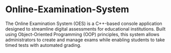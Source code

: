 # Online-Examination-System
The Online Examination System (OES) is a C++-based console application designed to streamline digital assessments for educational institutions. Built using Object-Oriented Programming (OOP) principles, this system allows administrators to create and manage exams while enabling students to take timed tests with automated grading.
